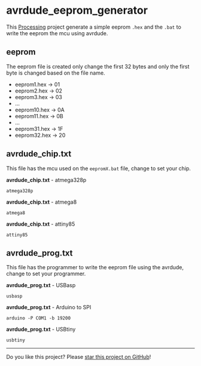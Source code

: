 # avrdude_eeprom_generator

This [Processing](https://processing.org/) project generate a simple eeprom `.hex` and the `.bat` to write the eeprom the mcu using avrdude.

## eeprom

The eeprom file is created only change the first 32 bytes and only the first byte is changed based on the file name.

* eeprom1.hex -> 01
* eeprom2.hex -> 02
* eeprom3.hex -> 03
* ...
* eeprom10.hex -> 0A
* eeprom11.hex -> 0B
* ...
* eeprom31.hex -> 1F
* eeprom32.hex -> 20

## avrdude_chip.txt

This file has the mcu used on the `eepromX.bat` file, change to set your chip.

**avrdude_chip.txt** - atmega328p
```
atmega328p
```

**avrdude_chip.txt** - atmega8
```
atmega8
```

**avrdude_chip.txt** - attiny85
```
attiny85
```

## avrdude_prog.txt

This file has the programmer to write the eeprom file using the avrdude, change to set your programmer.

**avrdude_prog.txt** - USBasp
```
usbasp
```

**avrdude_prog.txt** - Arduino to SPI
```
arduino -P COM1 -b 19200
```

**avrdude_prog.txt** - USBtiny
```
usbtiny
```

---

Do you like this project? Please [star this project on GitHub](https://github.com/ricaun/avrdude_eeprom_generator/stargazers)!